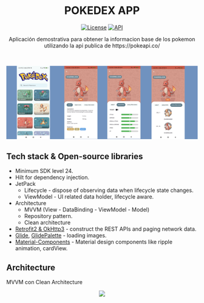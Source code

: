 <h1 align="center">POKEDEX APP</h1>

<p align="center">
  <a href="https://opensource.org/licenses/Apache-2.0"><img alt="License" src="https://img.shields.io/badge/License-Apache%202.0-blue.svg"/></a>
  <a href="https://android-arsenal.com/api?level=23"><img alt="API" src="https://img.shields.io/badge/API-23%2B-brightgreen.svg?style=flat"/></a>
</p>

<p align="center">  
Aplicación demostrativa para obtener la informacion base de los pokemon utilizando la api publica de https://pokeapi.co/
</p>
</br>

<p align="center">
<img src="/presentation/preview_app.jpg"/>
</p>

## Tech stack & Open-source libraries
- Minimum SDK level 24.
- Hilt for dependency injection.
- JetPack
    - Lifecycle - dispose of observing data when lifecycle state changes.
    - ViewModel - UI related data holder, lifecycle aware.
- Architecture
    - MVVM (View - DataBinding - ViewModel - Model)
    - Repository pattern.
    - Clean architecture
- [Retrofit2 & OkHttp3](https://github.com/square/retrofit) - construct the REST APIs and paging network data.
- [Glide](https://github.com/bumptech/glide), [GlidePalette](https://github.com/florent37/GlidePalette) - loading images.
- [Material-Components](https://github.com/material-components/material-components-android) - Material design components like ripple animation, cardView.


## Architecture
 MVVM con Clean Architecture

<p align="center">
<img src="/presentation/arch_prev_2.jpg"/>
</p>